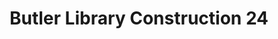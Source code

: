 ---
pid: '90'
_date: 5-Apr-33
derivativo_link: https://derivativo-2.library.columbia.edu/iiif/2/ldpd:341206/
dlc_link: https://dlc.library.columbia.edu/catalog/cul:fxpnvx0kks
format: photographs
iiif_json: https://derivativo-2.library.columbia.edu/iiif/2/ldpd:341206/info.json
name: Beals, A. Tennyson
native_jpg: https://derivativo-2.library.columbia.edu/iiif/2/ldpd:341206/full/!768,768/0/native.jpg
shelf_location: Box no. Box 162, Folder no. Folder 12 (Buildings & Grounds - Morningside
  - Butler Library, Construction 1933-1934), Historical Photograph Collection
subjects: Academic libraries; New York (N.Y.); Butler Library
summary: Butler Library construction, 5 April 1933.
title: Butler Library Construction 24
permalink: /photos/90/
layout: photo-page
---